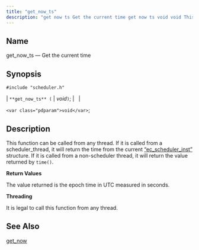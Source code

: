 ```yaml
---
title: "get_now_ts"
description: "get now ts Get the current time get now ts void void This function can be called from any thread If it is called from a scheduler thread it will return the time from the current Section 68 41 ec scheduler inst structure If it is called from a non..."
---
```


<a name="apis.get_now_ts"></a> 
## Name

get_now_ts — Get the current time

## Synopsis

`#include "scheduler.h"`

| `**get_now_ts** (` | <var class="pdparam">void</var>`)`; |   |

`<var class="pdparam">void</var>`;<a name="idp63994160"></a> 
## Description

This function can be called from any thread. If it is called from a scheduler_thread, it will return the time from the current [“ec_scheduler_inst”](/momentum/3/3-api/structs-ec-scheduler-inst) structure. If it is called from a non-scheduler thread, it will return the value returned by `time()`.

**<a name="idp63996592"></a> Return Values**

The value returned is the epoch time in UTC measured in seconds.

**<a name="idp63997552"></a> Threading**

It is legal to call this function from any thread.

<a name="idp63998656"></a> 
## See Also

[get_now](/momentum/3/3-api/apis-get-now)